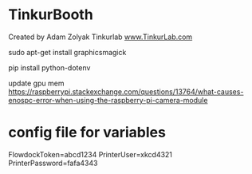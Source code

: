 # TinkurBooth

Created by Adam Zolyak
Tinkurlab
www.TinkurLab.com

sudo apt-get install graphicsmagick

pip install python-dotenv

update gpu mem
https://raspberrypi.stackexchange.com/questions/13764/what-causes-enospc-error-when-using-the-raspberry-pi-camera-module

# config file for variables

FlowdockToken=abcd1234
PrinterUser=xkcd4321
PrinterPassword=fafa4343
